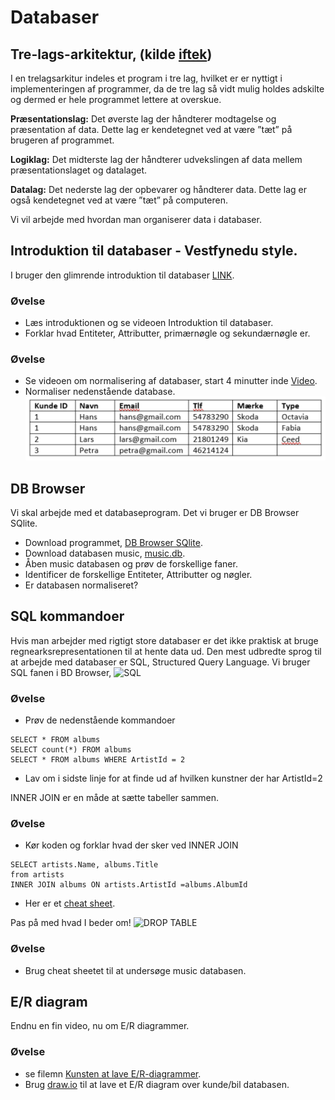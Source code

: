 # Databaser


## Tre-lags-arkitektur, (kilde [iftek](http://iftek.dk/leksikon:tre-lags-arkitektur))
I en trelagsarkitur indeles et program i tre lag, hvilket er er nyttigt i implementeringen af programmer, da de tre lag så vidt mulig holdes adskilte og dermed er hele programmet lettere at overskue.

**Præsentationslag:** Det øverste lag der håndterer modtagelse og præsentation af data. Dette lag er kendetegnet ved at være ”tæt” på brugeren af programmet.

**Logiklag:** Det midterste lag der håndterer udvekslingen af data mellem præsentationslaget og datalaget.

**Datalag:** Det nederste lag der opbevarer og håndterer data. Dette lag er også kendetegnet ved at være ”tæt” på computeren.

Vi vil arbejde med hvordan man organiserer data i databaser.

## Introduktion til databaser - Vestfynedu style.
I bruger den glimrende introduktion til databaser [LINK](https://sites.google.com/vestfynedu.dk/informatikdbg/konstruktion-af-it-systemer/databaser?authuser=0).

### Øvelse
* Læs introduktionen og se videoen Introduktion til databaser. 
* Forklar hvad Entiteter, Attributter, primærnøgle og sekundærnøgle er. 

### Øvelse
* Se videoen om normalisering af databaser, start 4 minutter inde [Video](https://youtu.be/22bRAGYB6Is?t=238).
* Normaliser nedenstående database.
![ikke_normaliseret](filer/ikke_normaliseret.png)

## DB Browser
Vi skal arbejde med et databaseprogram. Det vi bruger er DB Browser SQlite.
* Download programmet, [DB Browser SQlite](https://sqlitebrowser.org/dl/).
* Download databasen music, [music.db](filer/music.db).
* Åben music databasen og prøv de forskellige faner.
* Identificer de forskellige Entiteter, Attributter og nøgler. 
* Er databasen normaliseret?

## SQL kommandoer
Hvis man arbejder med rigtigt store databaser er det ikke praktisk at bruge regnearksrepresentationen til at hente data ud. Den mest udbredte sprog til at arbejde med databaser er SQL, Structured Query Language. Vi bruger SQL fanen i BD Browser,
![SQL](filer/SQL.ong)

### Øvelse
* Prøv de nedenstående kommandoer
```
SELECT * FROM albums
SELECT count(*) FROM albums
SELECT * FROM albums WHERE ArtistId = 2   
```
* Lav om i sidste linje for at finde ud af hvilken kunstner der har ArtistId=2

INNER JOIN er en måde at sætte tabeller sammen.
### Øvelse
* Kør koden og forklar hvad der sker ved INNER JOIN
```
SELECT artists.Name, albums.Title
from artists
INNER JOIN albums ON artists.ArtistId =albums.AlbumId
```




* Her er et [cheat sheet](https://res.cloudinary.com/dyd911kmh/image/upload/v1675360372/Marketing/Blog/SQL_Basics_For_Data_Science.pdf).

Pas på med hvad I beder om!
![DROP TABLE](https://imgs.xkcd.com/comics/exploits_of_a_mom.png)

### Øvelse
* Brug cheat sheetet til at undersøge music databasen.


## E/R diagram
Endnu en fin video, nu om E/R diagrammer.

### Øvelse
* se filemn [Kunsten at lave E/R-diagrammer](https://youtu.be/wIR-SXl86KY).
* Brug [draw.io](https://app.diagrams.net/) til at lave et E/R diagram over kunde/bil databasen.

